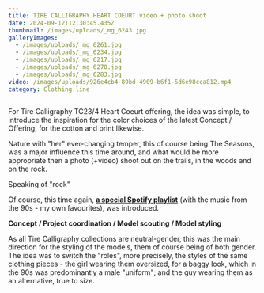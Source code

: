 ```yaml
---
title: TIRE CALLIGRAPHY HEART COEURT video + photo shoot
date: 2024-09-12T12:30:45.435Z
thumbnail: /images/uploads/_mg_6243.jpg
galleryImages:
  - /images/uploads/_mg_6261.jpg
  - /images/uploads/_mg_6234.jpg
  - /images/uploads/_mg_6217.jpg
  - /images/uploads/_mg_6270.jpg
  - /images/uploads/_mg_6283.jpg
video: /images/uploads/926e4cb4-89bd-4909-b6f1-5d6e98cca812.mp4
category: Clothing line
---
```

For Tire Calligraphy TC23/4 Heart Coeurt offering, the idea was simple, to introduce the inspiration for the color choices of the latest Concept / Offering, for the cotton and print likewise. 

Nature with "her" ever-changing temper, this of course being The Seasons, was a major influence this time around, and what would be more appropriate then a photo (+video) shoot out on the trails, in the woods and on the rock.   

Speaking of "rock" 



Of course, this time again, **[a special Spotify playlist](https://open.spotify.com/user/45x6aikpn8hg9ziczww1q5gku?si=b1c846b98b824752&nd=1)** (with the music from the 90s - my own favourites), was introduced.         

**Concept / Project coordination / Model scouting / Model styling** 

As all Tire Calligraphy collections are neutral-gender, this was the main direction for the styling of the models, them of course being of both gender. The idea was to switch the "roles", more precisely, the styles of the same clothing pieces - the girl wearing them oversized, for a baggy look, which in the 90s was predominantly a male "uniform"; and the guy wearing them as an alternative, true to size.